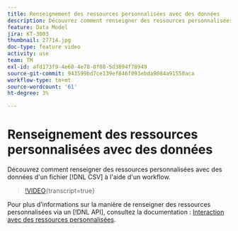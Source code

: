```yaml
---
title: Renseignement des ressources personnalisées avec des données
description: Découvrez comment renseigner des ressources personnalisées avec des données d’un fichier CSV à l’aide d’un workflow.
feature: Data Model
jira: KT-3003
thumbnail: 27714.jpg
doc-type: feature video
activity: use
team: TM
exl-id: afd173f9-4e60-4e78-8f08-5d3894f78949
source-git-commit: 943599bd7ce139ef846f093ebda9084a91550aca
workflow-type: tm+mt
source-wordcount: '61'
ht-degree: 3%

---
```


# Renseignement des ressources personnalisées avec des données

Découvrez comment renseigner des ressources personnalisées avec des données d&#39;un fichier [!DNL CSV] à l&#39;aide d&#39;un workflow.

>[!VIDEO](https://video.tv.adobe.com/v/27714?learn=on){transcript=true}

Pour plus d’informations sur la manière de renseigner des ressources personnalisées via un [!DNL API], consultez la documentation : [Interaction avec des ressources personnalisées](https://experienceleague.adobe.com/docs/campaign-standard/using/working-with-apis/interacting-with-custom-resources.html?lang=fr).
